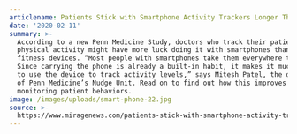 ```yaml
---
articlename: Patients Stick with Smartphone Activity Trackers Longer Than Wearable Devices
date: '2020-02-11'
summary: >-
  According to a new Penn Medicine Study, doctors who track their patients’
  physical activity might have more luck doing it with smartphones than wearable
  fitness devices. “Most people with smartphones take them everywhere they go.
  Since carrying the phone is already a built-in habit, it makes it much easier
  to use the device to track activity levels,” says Mitesh Patel, the director
  of Penn Medicine’s Nudge Unit. Read on to find out how this improves remotely
  monitoring patient behaviors.
image: /images/uploads/smart-phone-22.jpg
source: >-
  https://www.miragenews.com/patients-stick-with-smartphone-activity-trackers-longer-than-wearable-devices/
---
```



